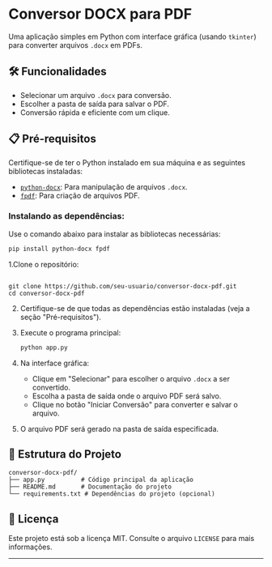 # Conversor DOCX para PDF

Uma aplicação simples em Python com interface gráfica (usando `tkinter`) para converter arquivos `.docx` em PDFs.

## 🛠 Funcionalidades

- Selecionar um arquivo `.docx` para conversão.
- Escolher a pasta de saída para salvar o PDF.
- Conversão rápida e eficiente com um clique.

## 📋 Pré-requisitos

Certifique-se de ter o Python instalado em sua máquina e as seguintes bibliotecas instaladas:

- [`python-docx`](https://pypi.org/project/python-docx/): Para manipulação de arquivos `.docx`.
- [`fpdf`](https://pypi.org/project/fpdf/): Para criação de arquivos PDF.

### Instalando as dependências:

Use o comando abaixo para instalar as bibliotecas necessárias:

```bash
pip install python-docx fpdf
 ```
1.Clone o repositório:

 ```

git clone https://github.com/seu-usuario/conversor-docx-pdf.git
cd conversor-docx-pdf

 ```



2. Certifique-se de que todas as dependências estão instaladas (veja a seção "Pré-requisitos").

3. Execute o programa principal:

   ```bash
   python app.py
   ```

4. Na interface gráfica:
   - Clique em "Selecionar" para escolher o arquivo `.docx` a ser convertido.
   - Escolha a pasta de saída onde o arquivo PDF será salvo.
   - Clique no botão "Iniciar Conversão" para converter e salvar o arquivo.

5. O arquivo PDF será gerado na pasta de saída especificada.

## 📂 Estrutura do Projeto

```
conversor-docx-pdf/
├── app.py          # Código principal da aplicação
├── README.md       # Documentação do projeto
└── requirements.txt # Dependências do projeto (opcional)
```

## 📝 Licença

Este projeto está sob a licença MIT. Consulte o arquivo `LICENSE` para mais informações.

---


